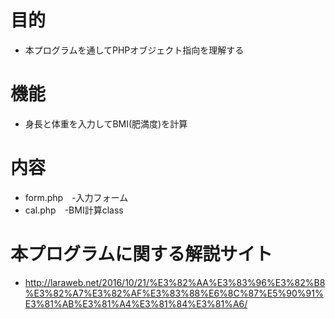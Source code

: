 # 目的
* 本プログラムを通してPHPオブジェクト指向を理解する
# 機能
* 身長と体重を入力してBMI(肥満度)を計算
# 内容
* form.php　-入力フォーム 
* cal.php　-BMI計算class
# 本プログラムに関する解説サイト
* http://laraweb.net/2016/10/21/%E3%82%AA%E3%83%96%E3%82%B8%E3%82%A7%E3%82%AF%E3%83%88%E6%8C%87%E5%90%91%E3%81%AB%E3%81%A4%E3%81%84%E3%81%A6/